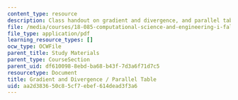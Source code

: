 ```yaml
---
content_type: resource
description: Class handout on gradient and divergence, and parallel tables.
file: /media/courses/18-085-computational-science-and-engineering-i-fall-2008/aa2d383650c85cf7ebef614dead3f3a6_onepager.pdf
file_type: application/pdf
learning_resource_types: []
ocw_type: OCWFile
parent_title: Study Materials
parent_type: CourseSection
parent_uid: df610098-8ebd-ba68-b43f-7d3a6f71d7c5
resourcetype: Document
title: Gradient and Divergence / Parallel Table
uid: aa2d3836-50c8-5cf7-ebef-614dead3f3a6
---
```

